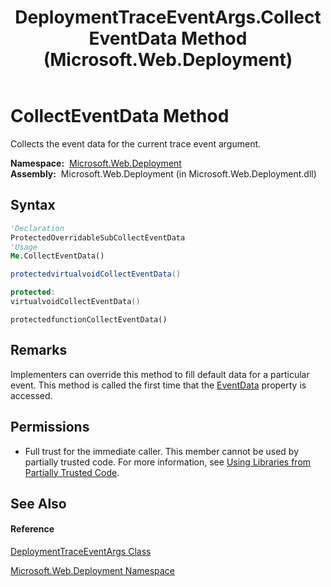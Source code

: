 ﻿---
title: DeploymentTraceEventArgs.CollectEventData Method  (Microsoft.Web.Deployment)
TOCTitle: CollectEventData Method
ms:assetid: M:Microsoft.Web.Deployment.DeploymentTraceEventArgs.CollectEventData
ms:mtpsurl: https://msdn.microsoft.com/en-us/library/microsoft.web.deployment.deploymenttraceeventargs.collecteventdata(v=VS.90)
ms:contentKeyID: 20209259
ms.date: 05/02/2012
mtps_version: v=VS.90
f1_keywords:
- Microsoft.Web.Deployment.DeploymentTraceEventArgs.CollectEventData
dev_langs:
- CSharp
- JScript
- VB
- c++
api_location:
- Microsoft.Web.Deployment.dll
api_name:
- Microsoft.Web.Deployment.DeploymentTraceEventArgs.CollectEventData
api_type:
- Managed
topic_type:
- apiref
- kbSyntax
product_family_name: VS
ROBOTS: INDEX,FOLLOW
---

# CollectEventData Method

Collects the event data for the current trace event argument.

**Namespace:**  [Microsoft.Web.Deployment](microsoft-web-deployment-namespace.md)  
**Assembly:**  Microsoft.Web.Deployment (in Microsoft.Web.Deployment.dll)

## Syntax

``` vb
'Declaration
ProtectedOverridableSubCollectEventData
'Usage
Me.CollectEventData()
```

``` csharp
protectedvirtualvoidCollectEventData()
```

``` c++
protected:
virtualvoidCollectEventData()
```

``` jscript
protectedfunctionCollectEventData()
```

## Remarks

Implementers can override this method to fill default data for a particular event. This method is called the first time that the [EventData](deploymenttraceeventargs-eventdata-property-microsoft-web-deployment.md) property is accessed.

## Permissions

  - Full trust for the immediate caller. This member cannot be used by partially trusted code. For more information, see [Using Libraries from Partially Trusted Code](https://msdn.microsoft.com/en-us/library/8skskf63\(v=vs.90\)).

## See Also

#### Reference

[DeploymentTraceEventArgs Class](deploymenttraceeventargs-class-microsoft-web-deployment.md)

[Microsoft.Web.Deployment Namespace](microsoft-web-deployment-namespace.md)

